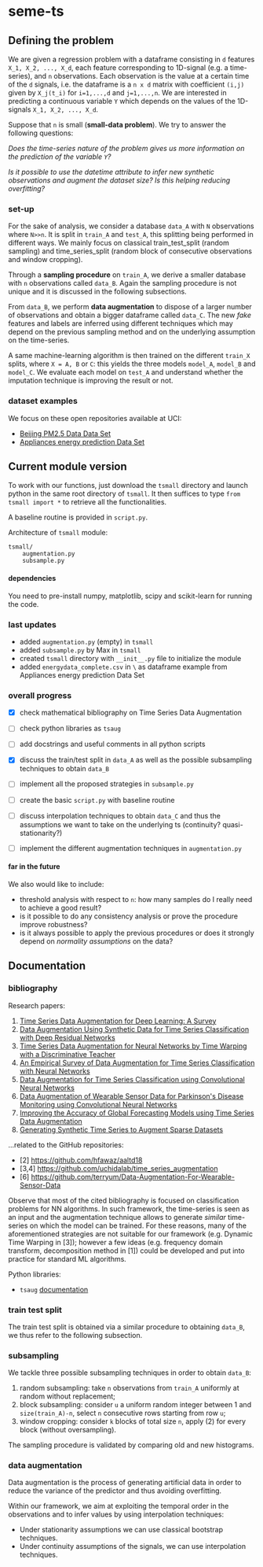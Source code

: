 # seme-ts

## Defining the problem
We are given a regression problem with a dataframe consisting in `d` features `X_1, X_2, ..., X_d`,  each feature corresponding to 1D-signal  (e.g. a time-series), and `n` observations. Each observation is the value at a certain time of the `d` signals, i.e. the dataframe is a `n x d` matrix with coefficient `(i,j)` given by `X_j(t_i)` for `i=1,...,d` and `j=1,...,n`. We are interested in predicting a continuous variable `Y` which depends on the values of the 1D-signals `X_1, X_2, ..., X_d`.

Suppose that `n` is small (**small-data problem**). We try to answer the following questions:

*Does the time-series nature of the problem gives us more information on the prediction of the variable `Y`?*

*Is it possible to use the datetime attribute to infer new synthetic observations and augment the dataset size? Is this helping reducing overfitting?*

### set-up
For the sake of analysis, we consider a database `data_A` with `N` observations where `N>>n`. It is split in `train_A` and `test_A`, this splitting being performed in different ways. We mainly focus on classical train_test_split (random sampling) and time_series_split (random block of consecutive observations and window cropping).

Through a **sampling procedure** on `train_A`, we derive a smaller database with `n` observations called `data_B`. Again the sampling procedure is not unique and it is discussed in the following subsections.

From `data_B`, we perform **data augmentation** to dispose of a larger number of observations and obtain a bigger dataframe called `data_C`.
The new *fake* features and labels are inferred using different techniques which may depend on the previous sampling method and on the underlying assumption on the time-series.

A same machine-learning algorithm is then trained on the different `train_X` splits, where `X = A, B` or `C`: this yields the three models `model_A`, `model_B` and `model_C`. We evaluate each model on `test_A` and understand whether the imputation technique is improving the result or not.

### dataset examples
We focus on these open repositories available at UCI:
 - [Beijing PM2.5 Data Data Set](https://archive.ics.uci.edu/ml/datasets/Beijing+PM2.5+Data)
 - [Appliances energy prediction Data Set](https://archive.ics.uci.edu/ml/datasets/Appliances+energy+prediction)

## Current module version
To work with our functions, just download the `tsmall` directory and launch python in the same root directory of `tsmall`. It then suffices to type `from tsmall import *` to retrieve all the functionalities.

A baseline routine is provided in `script.py`.

Architecture of `tsmall` module:
```
tsmall/
    augmentation.py
    subsample.py
```

#### dependencies
You need to pre-install numpy, matplotlib, scipy and scikit-learn for running the code.

### last updates
 - added `augmentation.py` (empty) in `tsmall`
 - added `subsample.py` by Max in `tsmall`
 - created `tsmall` directory with `__init__.py` file to initialize the module
 - added `energydata_complete.csv` in `\` as dataframe example from Appliances energy prediction Data Set


### overall progress
 - [x] check mathematical bibliography on Time Series Data Augmentation
 - [ ] check python libraries as `tsaug`
 - [ ] add docstrings and useful comments in all python scripts
 - [x] discuss the train/test split in `data_A` as well as the possible subsampling techniques to obtain `data_B`
 - [ ] implement all the proposed strategies in `subsample.py`
 - [ ] create the basic `script.py` with baseline routine
 - [ ] discuss interpolation techniques to obtain `data_C` and thus the assumptions we want to take on the underlying ts (continuity? quasi-stationarity?)
 - [ ] implement the different augmentation techniques in `augmentation.py`


#### far in the future
 We also would like to include:
  - threshold analysis with respect to `n`: how many samples do I really need to achieve a good result?
  - is it possible to do any consistency analysis or prove the procedure improve robustness?
  - is it always possible to apply the previous procedures or does it strongly depend on *normality assumptions* on the data?

## Documentation

### bibliography
Research papers:
 1. [Time Series Data Augmentation for Deep Learning: A Survey](https://arxiv.org/abs/2002.12478)
 2. [Data Augmentation Using Synthetic Data for Time Series Classification with Deep Residual Networks](https://arxiv.org/abs/1808.02455)
 3. [Time Series Data Augmentation for Neural Networks by Time Warping with a Discriminative Teacher](https://arxiv.org/abs/2004.08780)
 4. [An Empirical Survey of Data Augmentation for Time Series Classification with Neural Networks](https://arxiv.org/abs/2007.15951)
 5. [Data Augmentation for Time Series Classification using Convolutional Neural Networks](https://halshs.archives-ouvertes.fr/halshs-01357973)
 6. [Data Augmentation of Wearable Sensor Data for Parkinson's Disease Monitoring using Convolutional Neural Networks](https://arxiv.org/abs/1706.00527)
 7. [Improving the Accuracy of Global Forecasting Models using Time Series Data Augmentation](https://arxiv.org/abs/2008.02663v1)
 8. [Generating Synthetic Time Series to Augment Sparse Datasets](https://ieeexplore.ieee.org/document/8215569)

...related to the GitHub repositories:
 - [2] https://github.com/hfawaz/aaltd18
 - [3,4] https://github.com/uchidalab/time_series_augmentation
 - [6] https://github.com/terryum/Data-Augmentation-For-Wearable-Sensor-Data

 Observe that most of the cited bibliography is focused on classification problems for NN algorithms. In such framework, the time-series is seen as an input and the augmentation technique allows to generate *similar* time-series on which the model can be trained. For these reasons, many of the aforementioned strategies are not suitable for our framework (e.g. Dynamic Time Warping in [3]); however a few ideas (e.g. frequency domain transform, decomposition method in [1]) could be developed and put into practice for standard ML algorithms.

 Python libraries:
 - `tsaug` [documentation](https://tsaug.readthedocs.io/en/stable/index.html)

### train test split
The train test split is obtained via a similar procedure to obtaining `data_B`, we thus refer to the following subsection.

### subsampling
We tackle three possible subsampling techniques in order to obtain `data_B`:
 1. random subsampling: take `n` observations from `train_A` uniformly at random without replacement;
 2. block subsampling: consider `u` a uniform random integer between 1 and `size(train_A)-n`, select `n` consecutive rows starting from row `u`;
 3. window cropping: consider `k` blocks of total size `n`, apply (2) for every block (without oversampling).

 The sampling procedure is validated by comparing old and new histograms.

### data augmentation
Data augmentation is the process of generating artificial data in order to reduce the variance of the predictor and thus avoiding overfitting.

Within our framework, we aim at exploiting the temporal order in the observations and to infer values by using interpolation techniques:
 - Under stationarity assumptions we can use classical bootstrap techniques.
 - Under continuity assumptions of the signals, we can use interpolation techniques.
